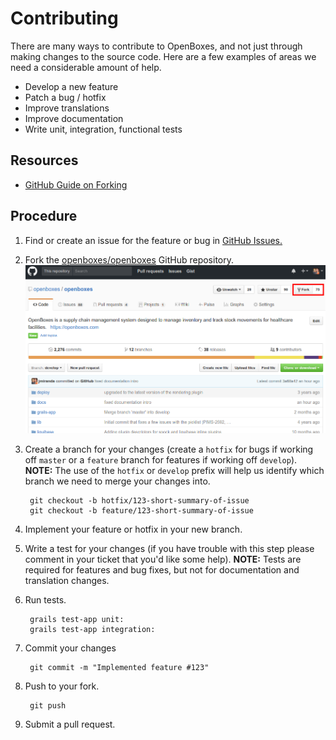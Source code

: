 # Contributing
There are many ways to contribute to OpenBoxes, and not just through making changes to the source code. 
Here are a few examples of areas we need a considerable amount of help.

* Develop a new feature 
* Patch a bug / hotfix 
* Improve translations 
* Improve documentation
* Write unit, integration, functional tests

## Resources
* [GitHub Guide on Forking](https://guides.github.com/activities/forking/)

## Procedure

1. Find or create an issue for the feature or bug in [GitHub Issues.](https://github.com/openboxes/openboxes/issues)

1. Fork the [openboxes/openboxes](https://github.com/openboxes/openboxes) GitHub repository. ![Fork Repo](../img/fork-repo.png)

1. Create a branch for your changes (create a `hotfix` for bugs if working off `master` or a `feature` branch for 
features if working off `develop`). **NOTE:** The use of the `hotfix` or `develop` prefix will help us identify which 
branch we need to merge your changes into. 
 
        git checkout -b hotfix/123-short-summary-of-issue
        git checkout -b feature/123-short-summary-of-issue

1. Implement your feature or hotfix in your new branch.

1. Write a test for your changes (if you have trouble with this step please comment in your ticket that you'd like some help). **NOTE:** Tests are required for features and bug fixes, but not for documentation and translation changes.

1. Run tests. 
        
        grails test-app unit:
        grails test-app integration:

1. Commit your changes 

        git commit -m "Implemented feature #123"

1. Push to your fork.

        git push 
        
1. Submit a pull request.


